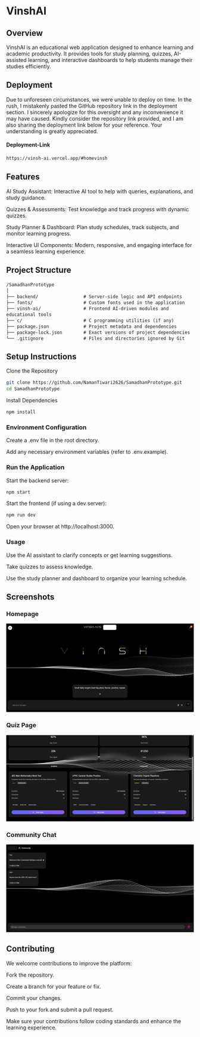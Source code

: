# VinshAI
## Overview

VinshAI is an educational web application designed to enhance learning and academic productivity. It provides tools for study planning, quizzes, AI-assisted learning, and interactive dashboards to help students manage their studies efficiently.

## Deployment

Due to unforeseen circumstances, we were unable to deploy on time. In the rush, I mistakenly pasted the GitHub repository link in the deployment section. I sincerely apologize for this oversight and any inconvenience it may have caused. Kindly consider the repository link provided, and I am also sharing the deployment link below for your reference. Your understanding is greatly appreciated.

#### Deployment-Link
```bash
https://vinsh-ai.vercel.app/#homevinsh
```

## Features

AI Study Assistant: Interactive AI tool to help with queries, explanations, and study guidance.

Quizzes & Assessments: Test knowledge and track progress with dynamic quizzes.

Study Planner & Dashboard: Plan study schedules, track subjects, and monitor learning progress.

Interactive UI Components: Modern, responsive, and engaging interface for a seamless learning experience.

## Project Structure
```
/SamadhanPrototype
│
├── backend/                 # Server-side logic and API endpoints
├── fonts/                   # Custom fonts used in the application
├── vinsh-ai/                # Frontend AI-driven modules and educational tools
├── c/                       # C programming utilities (if any)
├── package.json             # Project metadata and dependencies
├── package-lock.json        # Exact versions of project dependencies
└── .gitignore               # Files and directories ignored by Git                    
```
## Setup Instructions

Clone the Repository
```bash
git clone https://github.com/NamanTiwari2626/SamadhanPrototype.git
cd SamadhanPrototype
```

Install Dependencies
```bash
npm install
```

### Environment Configuration

Create a .env file in the root directory.

Add any necessary environment variables (refer to .env.example).

### Run the Application

Start the backend server:

```bash
npm start
```

Start the frontend (if using a dev server):
```bash
npm run dev
```

Open your browser at http://localhost:3000.

### Usage

Use the AI assistant to clarify concepts or get learning suggestions.

Take quizzes to assess knowledge.

Use the study planner and dashboard to organize your learning schedule.

## Screenshots

### Homepage
![Homepage](screenshots/homepage.png)

### Quiz Page
![Quiz Page](screenshots/quiz-page.png)

### Community Chat
![Dashboard](screenshots/community-chat.png)


## Contributing

We welcome contributions to improve the platform:

Fork the repository.

Create a branch for your feature or fix.

Commit your changes.

Push to your fork and submit a pull request.

Make sure your contributions follow coding standards and enhance the learning experience.

